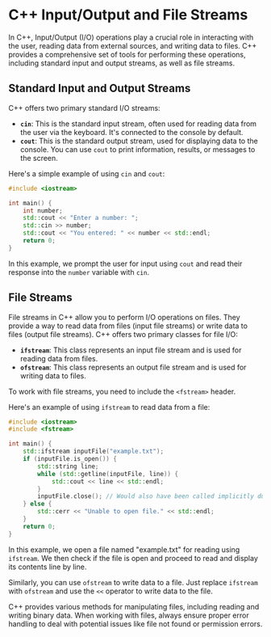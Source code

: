# C++ Input/Output and File Streams

In C++, Input/Output (I/O) operations play a crucial role in interacting with the user, reading data from external sources, 
and writing data to files. C++ provides a comprehensive set of tools for performing these operations, 
including standard input and output streams, as well as file streams.

## Standard Input and Output Streams

C++ offers two primary standard I/O streams:

- **`cin`**: This is the standard input stream, often used for reading data from the user via the keyboard. It's connected to the console by default.
- **`cout`**: This is the standard output stream, used for displaying data to the console. You can use `cout` to print information, results, or messages to the screen.

Here's a simple example of using `cin` and `cout`:

```cpp
#include <iostream>

int main() {
    int number;
    std::cout << "Enter a number: ";
    std::cin >> number;
    std::cout << "You entered: " << number << std::endl;
    return 0;
}
```

In this example, we prompt the user for input using `cout` and read their response into the `number` variable with `cin`.

## File Streams

File streams in C++ allow you to perform I/O operations on files. They provide a way to read data from files (input file streams) or write data to files (output file streams). 
C++ offers two primary classes for file I/O:

- **`ifstream`**: This class represents an input file stream and is used for reading data from files.
- **`ofstream`**: This class represents an output file stream and is used for writing data to files.

To work with file streams, you need to include the `<fstream>` header.

Here's an example of using `ifstream` to read data from a file:

```cpp
#include <iostream>
#include <fstream>

int main() {
    std::ifstream inputFile("example.txt");
    if (inputFile.is_open()) {
        std::string line;
        while (std::getline(inputFile, line)) {
            std::cout << line << std::endl;
        }
        inputFile.close(); // Would also have been called implicitly due to RAII
    } else {
        std::cerr << "Unable to open file." << std::endl;
    }
    return 0;
}
```

In this example, we open a file named "example.txt" for reading using `ifstream`. 
We then check if the file is open and proceed to read and display its contents line by line.

Similarly, you can use `ofstream` to write data to a file. Just replace `ifstream` with `ofstream` and use the `<<` operator to write data to the file.

C++ provides various methods for manipulating files, including reading and writing binary data. When working with files, 
always ensure proper error handling to deal with potential issues like file not found or permission errors.
